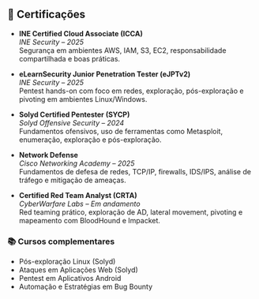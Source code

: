 ## 📜 Certificações

- **INE Certified Cloud Associate (ICCA)**  
  *INE Security – 2025*  
  Segurança em ambientes AWS, IAM, S3, EC2, responsabilidade compartilhada e boas práticas.

- **eLearnSecurity Junior Penetration Tester (eJPTv2)**  
  *INE Security – 2025*  
  Pentest hands-on com foco em redes, exploração, pós-exploração e pivoting em ambientes Linux/Windows.

- **Solyd Certified Pentester (SYCP)**  
  *Solyd Offensive Security – 2024*  
  Fundamentos ofensivos, uso de ferramentas como Metasploit, enumeração, exploração e pós-exploração.

- **Network Defense**  
  *Cisco Networking Academy – 2025*  
  Fundamentos de defesa de redes, TCP/IP, firewalls, IDS/IPS, análise de tráfego e mitigação de ameaças.

- **Certified Red Team Analyst (CRTA)**  
  *CyberWarfare Labs – Em andamento*  
  Red teaming prático, exploração de AD, lateral movement, pivoting e mapeamento com BloodHound e Impacket.

### 📚 Cursos complementares

- Pós-exploração Linux (Solyd)  
- Ataques em Aplicações Web (Solyd)  
- Pentest em Aplicativos Android  
- Automação e Estratégias em Bug Bounty
